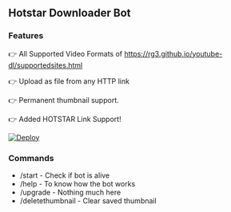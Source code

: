 ## Hotstar Downloader Bot

### Features

👉 All Supported Video Formats of https://rg3.github.io/youtube-dl/supportedsites.html

👉 Upload as file from any HTTP link

👉 Permanent thumbnail support.

👉 Added HOTSTAR Link Support!



[![Deploy](https://www.herokucdn.com/deploy/button.svg)](https://www.heroku.com/deploy?template=https://github.com/piyushraj00/Hotstar-Downloader/)


### Commands

* /start             - Check if bot is alive
* /help              - To know how the bot works
* /upgrade           - Nothing much here
* /deletethumbnail   - Clear saved thumbnail
